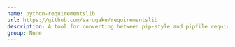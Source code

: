 ```yaml
---
name: python-requirementslib
url: https://github.com/sarugaku/requirementslib
description: A tool for converting between pip-style and pipfile requirements.
group: None
---
```

